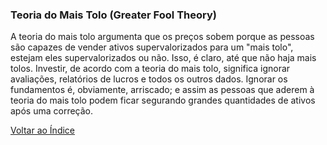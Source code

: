 ### Teoria do Mais Tolo (Greater Fool Theory)

A teoria do mais tolo argumenta que os preços sobem porque as pessoas são capazes de vender ativos supervalorizados para um "mais tolo", estejam eles supervalorizados ou não. Isso, é claro, até que não haja mais tolos. Investir, de acordo com a teoria do mais tolo, significa ignorar avaliações, relatórios de lucros e todos os outros dados. Ignorar os fundamentos é, obviamente, arriscado; e assim as pessoas que aderem à teoria do mais tolo podem ficar segurando grandes quantidades de ativos após uma correção.

[Voltar ao Índice](../)